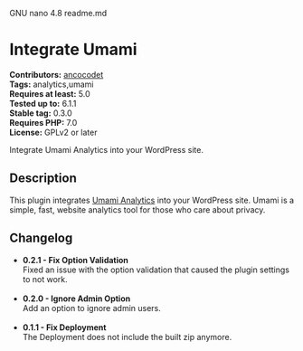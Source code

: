   GNU nano 4.8                                                                        readme.md                                                                                   
# Integrate Umami #
**Contributors:** [ancocodet](https://github.com/Ancocodet) <br>
**Tags:** analytics,umami <br>
**Requires at least:** 5.0 <br>
**Tested up to:** 6.1.1 <br>
**Stable tag:** 0.3.0 <br>
**Requires PHP:** 7.0 <br>
**License:** GPLv2 or later <br>

Integrate Umami Analytics into your WordPress site.

## Description ##

This plugin integrates [Umami Analytics](https://umami.is/) into your WordPress site.
Umami is a simple, fast, website analytics tool for those who care about privacy.

## Changelog ##

- **0.2.1 - Fix Option Validation** <br> Fixed an issue with the option validation that caused the plugin settings to not work.
<br><br>
- **0.2.0 - Ignore Admin Option** <br> Add an option to ignore admin users.
<br><br>
- **0.1.1 - Fix Deployment** <br> The Deployment does not include the built zip anymore.
